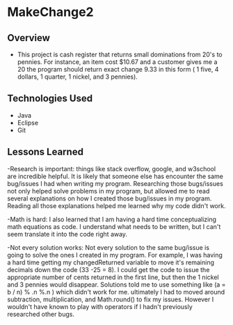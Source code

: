 # MakeChange2

## Overview
 - This project is cash register that returns small dominations from 20's to pennies.
For instance, an item cost $10.67 and a customer gives me a 20 the program should 
return exact change 9.33 in this form ( 1 five, 4 dollars, 1 quarter, 1 nickel, and 3 pennies). 

## Technologies Used
 - Java
 - Eclipse
 - Git

## Lessons Learned
 -Research is important: things like stack overflow, google, and w3school are incredible helpful.
 It is likely that someone else has encounter the same bug/issues I had when writing my program. 
 Researching those bugs/issues not only helped solve problems in my program, but allowed me to read several
 explanations on how I created those bug/issues in my program. Reading all those explanations helped me learned
 why my code didn't work. 
 
 -Math is hard: I also learned that I am having a hard time conceptualizing math equations as code. I understand what needs
 to be written, but I can't seem translate it into the code right away.
 
 -Not every solution works: Not every solution to the same bug/issue is going to solve the ones I created in my program. For 
 example, I was having a hard time getting my changedReturned variable to move it's remaining decimals down the code (33 -25 = 8).
 I could get the code to issue the appropriate number of cents returned in the first line, but then the 1 nickel and 3 pennies would
 disappear. Solutions told me to use something like (a = b / n) % .n %.n ) which didn't work for me. ultimately I had to moved around 
 subtraction, multiplication, and Math.round() to fix my issues. However I wouldn't have known to play with operators if I hadn't previously researched other bugs.
  